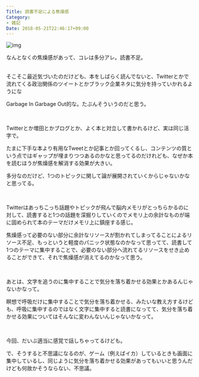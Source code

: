 ```yaml
---
Title: 読書不足による焦燥感
Category:
- 雑記
Date: 2018-05-21T22:46:17+09:00
---
```



![img](https://cdn-ak.f.st-hatena.com/images/fotolife/a/alfe1025/20170506/20170506132659.jpg)

なんとなくの焦燥感があって、コレは多分アレ。読書不足。

<br />そこそこ最近気づいたのだけども、本をしばらく読んでないと、Twitterとかで流れてくる政治関係のツイートとかブラック企業ネタに気分を持っていかれるようにな

Garbage In Garbage Out的な。たぶんそういうのだと思う。

 

Twitterとか増田とかブログとか、よく本と対立して書かれるけど、実は同じ活字で。

たまに下手な本より有用なTweetとか記事とか回ってくるし、コンテンツの質という点ではギャップが埋まりつつあるのかなと思ってるのだけれども、なぜか本を読むほうが焦燥感を解消する効果が大きい。

多分なのだけど、1つのトピックに関して論が展開されていくからじゃないかなと思ってる。

 

Twitterはあっちこっち話題やトピックが飛んで脳内メモリがとっちらかるのに対して、読書すると1つの話題を深掘りしていくのでメモリ上の余計なものが端に固められて本のテーマだけメモリ上に鎮座する感じ。

焦燥感って必要のない部分に余計なリソースが割かれてしまってることによるリソース不足、もっというと軽度のパニック状態なのかなって思ってて、読書して1つのテーマに集中することで、必要のない部分へ流れてるリソースをせき止めることができて、それで焦燥感が消えてるのかなって思う。

 

あとは、文字を追うのに集中することで気分を落ち着かせる効果とかあるんじゃないかなって。

瞑想で呼吸だけに集中することで気分を落ち着かせる、みたいな教え方するけども、呼吸に集中するのではなく文字に集中すると読書になってて、気分を落ち着かせる効果についてはそんなに変わんないんじゃないかなって。

 

今回、だいぶ適当に感覚で話しちゃってるけども。

で、そうすると不思議になるのが、ゲーム（例えばイカ）しているときも画面に集中しているし、同じように気分を落ち着かせる効果があってもいいと思うんだけども何故かそうならない、不思議。
